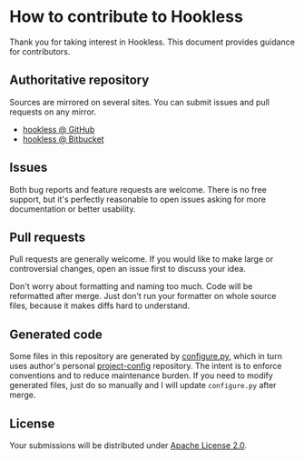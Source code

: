 <!--- Generated by scripts/configure.py --->
# How to contribute to Hookless

Thank you for taking interest in Hookless. This document provides guidance for contributors.

## Authoritative repository

Sources are mirrored on several sites. You can submit issues and pull requests on any mirror.

* [hookless @ GitHub](https://github.com/robertvazan/hookless)
* [hookless @ Bitbucket](https://bitbucket.org/robertvazan/hookless)

## Issues

Both bug reports and feature requests are welcome. There is no free support,
but it's perfectly reasonable to open issues asking for more documentation or better usability.

## Pull requests

Pull requests are generally welcome.
If you would like to make large or controversial changes, open an issue first to discuss your idea.

Don't worry about formatting and naming too much. Code will be reformatted after merge.
Just don't run your formatter on whole source files, because it makes diffs hard to understand.

## Generated code

Some files in this repository are generated by [configure.py](scripts/configure.py),
which in turn uses author's personal [project-config](https://github.com/robertvazan/project-config) repository.
The intent is to enforce conventions and to reduce maintenance burden.
If you need to modify generated files, just do so manually and I will update `configure.py` after merge.

## License

Your submissions will be distributed under [Apache License 2.0](LICENSE).
